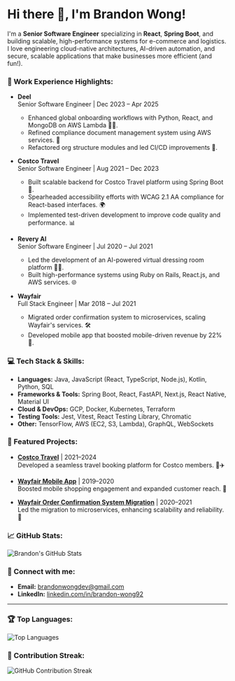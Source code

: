 # Hi there 👋, I'm Brandon Wong! 

I'm a **Senior Software Engineer** specializing in **React**, **Spring Boot**, and building scalable, high-performance systems for e-commerce and logistics. I love engineering cloud-native architectures, AI-driven automation, and secure, scalable applications that make businesses more efficient (and fun!).

### 🔧 Work Experience Highlights:
- **Deel**  
  Senior Software Engineer | Dec 2023 – Apr 2025  
  - Enhanced global onboarding workflows with Python, React, and MongoDB on AWS Lambda 🧑‍💻.  
  - Refined compliance document management system using AWS services. 📑  
  - Refactored org structure modules and led CI/CD improvements 🚀.

- **Costco Travel**  
  Senior Software Engineer | Aug 2021 – Dec 2023  
  - Built scalable backend for Costco Travel platform using Spring Boot 🛫.  
  - Spearheaded accessibility efforts with WCAG 2.1 AA compliance for React-based interfaces. 🌍  
  - Implemented test-driven development to improve code quality and performance. 📊

- **Revery AI**  
  Senior Software Engineer | Jul 2020 – Jul 2021  
  - Led the development of an AI-powered virtual dressing room platform 👗🤖.  
  - Built high-performance systems using Ruby on Rails, React.js, and AWS services. 🌐

- **Wayfair**  
  Full Stack Engineer | Mar 2018 – Jul 2021  
  - Migrated order confirmation system to microservices, scaling Wayfair's services. 🛠️  
  - Developed mobile app that boosted mobile-driven revenue by 22% 📱.  

### 💻 Tech Stack & Skills:
- **Languages:** Java, JavaScript (React, TypeScript, Node.js), Kotlin, Python, SQL  
- **Frameworks & Tools:** Spring Boot, React, FastAPI, Next.js, React Native, Material UI  
- **Cloud & DevOps:** GCP, Docker, Kubernetes, Terraform  
- **Testing Tools:** Jest, Vitest, React Testing Library, Chromatic  
- **Other:** TensorFlow, AWS (EC2, S3, Lambda), GraphQL, WebSockets  

### 🚀 Featured Projects:
- **[Costco Travel](https://www.costcotravel.com/)** | 2021–2024  
  Developed a seamless travel booking platform for Costco members. 🌴✈️

- **[Wayfair Mobile App](https://www.wayfair.com/the-wayfair-app)** | 2019–2020  
  Boosted mobile shopping engagement and expanded customer reach. 📱

- **[Wayfair Order Confirmation System Migration](https://www.wayfair.com/)** | 2020–2021  
  Led the migration to microservices, enhancing scalability and reliability. 🔄

### 📈 GitHub Stats:
![Brandon's GitHub Stats](https://github-readme-stats.vercel.app/api?username=linguistux&show_icons=true&theme=light)

### 🔗 Connect with me:
- **Email:** [brandonwongdev@gmail.com](mailto:brandonwongdev@gmail.com)  
- **LinkedIn:** [linkedin.com/in/brandon-wong92](https://linkedin.com/in/brandon-wong92)

---

### 🏆 Top Languages:
![Top Languages](https://github-readme-stats.vercel.app/api/top-langs/?username=linguistux&layout=compact&theme=light)

### 🌟 Contribution Streak:
![GitHub Contribution Streak](https://github-readme-streak-stats.herokuapp.com/?user=linguistux&theme=light)

